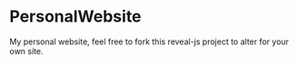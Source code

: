 # PersonalWebsite
My personal website, feel free to fork this reveal-js project to alter for your own site.
